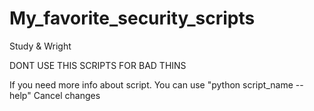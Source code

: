 # My_favorite_security_scripts
Study &amp; Wright

DONT USE THIS SCRIPTS FOR BAD THINS

If you need more info about script. You can use "python script_name --help"
Cancel changes
